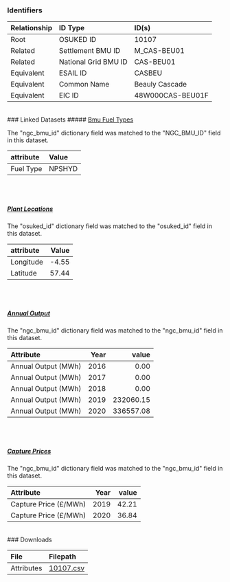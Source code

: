 ### Identifiers

| Relationship   | ID Type              | ID(s)            |
|:---------------|:---------------------|:-----------------|
| Root           | OSUKED ID            | 10107            |
| Related        | Settlement BMU ID    | M_CAS-BEU01      |
| Related        | National Grid BMU ID | CAS-BEU01        |
| Equivalent     | ESAIL ID             | CASBEU           |
| Equivalent     | Common Name          | Beauly Cascade   |
| Equivalent     | EIC ID               | 48W000CAS-BEU01F |

<br>
### Linked Datasets
##### <a href="https://osuked.github.io/Power-Station-Dictionary/datasets/bmu-fuel-types">Bmu Fuel Types</a>



The "ngc_bmu_id" dictionary field was matched to the "NGC_BMU_ID" field in this dataset.

| attribute   | Value   |
|:------------|:--------|
| Fuel Type   | NPSHYD  |

<br><br>
##### <a href="https://osuked.github.io/Power-Station-Dictionary/datasets/plant-locations">Plant Locations</a>



The "osuked_id" dictionary field was matched to the "osuked_id" field in this dataset.

| attribute   |   Value |
|:------------|--------:|
| Longitude   |   -4.55 |
| Latitude    |   57.44 |

<br><br>
##### <a href="https://osuked.github.io/Power-Station-Dictionary/datasets/annual-output">Annual Output</a>



The "ngc_bmu_id" dictionary field was matched to the "ngc_bmu_id" field in this dataset.

| Attribute           |   Year |     value |
|:--------------------|-------:|----------:|
| Annual Output (MWh) |   2016 |      0.00 |
| Annual Output (MWh) |   2017 |      0.00 |
| Annual Output (MWh) |   2018 |      0.00 |
| Annual Output (MWh) |   2019 | 232060.15 |
| Annual Output (MWh) |   2020 | 336557.08 |

<br><br>
##### <a href="https://osuked.github.io/Power-Station-Dictionary/datasets/capture-prices">Capture Prices</a>



The "ngc_bmu_id" dictionary field was matched to the "ngc_bmu_id" field in this dataset.

| Attribute             |   Year |   value |
|:----------------------|-------:|--------:|
| Capture Price (£/MWh) |   2019 |   42.21 |
| Capture Price (£/MWh) |   2020 |   36.84 |


<br>
### Downloads


| File       | Filepath                                                                              |
|:-----------|:--------------------------------------------------------------------------------------|
| Attributes | [10107.csv](https://osuked.github.io/Power-Station-Dictionary/object_attrs/10107.csv) |
